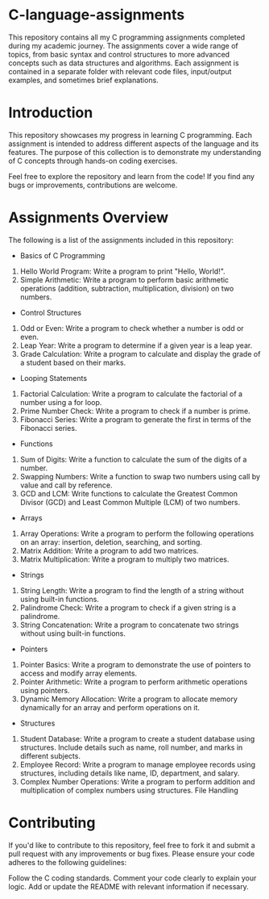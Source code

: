 # C-language-assignments
This repository contains all my C programming assignments completed during my academic journey.
The assignments cover a wide range of topics, from basic syntax and control structures to more advanced concepts such as data structures and algorithms. Each assignment is contained in a separate folder with relevant code files, input/output examples, and sometimes brief explanations.

# Introduction
This repository showcases my progress in learning C programming. Each assignment is intended to address different aspects of the language and its features. The purpose of this collection is to demonstrate my understanding of C concepts through hands-on coding exercises.

Feel free to explore the repository and learn from the code! If you find any bugs or improvements, contributions are welcome.

# Assignments Overview
The following is a list of the assignments included in this repository:

* Basics of C Programming
1. Hello World Program: Write a program to print "Hello, World!".
2. Simple Arithmetic: Write a program to perform basic arithmetic operations (addition,
subtraction, multiplication, division) on two numbers.
* Control Structures
1. Odd or Even: Write a program to check whether a number is odd or even.
2. Leap Year: Write a program to determine if a given year is a leap year.
3. Grade Calculation: Write a program to calculate and display the grade of a student based on their marks.
* Looping Statements
1. Factorial Calculation: Write a program to calculate the factorial of a number using a for loop.
2. Prime Number Check: Write a program to check if a number is prime.
3. Fibonacci Series: Write a program to generate the first in terms of the Fibonacci series.
* Functions
1. Sum of Digits: Write a function to calculate the sum of the digits of a number.
2. Swapping Numbers: Write a function to swap two numbers using call by value and call by reference.
3. GCD and LCM: Write functions to calculate the Greatest Common Divisor (GCD) and Least Common Multiple (LCM) of two numbers.
* Arrays
1. Array Operations: Write a program to perform the following operations on an array:
insertion, deletion, searching, and sorting.
2. Matrix Addition: Write a program to add two matrices.
3. Matrix Multiplication: Write a program to multiply two matrices.
* Strings
1. String Length: Write a program to find the length of a string without using built-in functions.
2. Palindrome Check: Write a program to check if a given string is a palindrome.
3. String Concatenation: Write a program to concatenate two strings without using built-in functions.
* Pointers
1. Pointer Basics: Write a program to demonstrate the use of pointers to access and modify array elements.
2. Pointer Arithmetic: Write a program to perform arithmetic operations using pointers.
3. Dynamic Memory Allocation: Write a program to allocate memory dynamically for an array and perform operations on it.
* Structures
1. Student Database: Write a program to create a student database using structures. Include details such as name, roll number, and marks in different subjects.
2. Employee Record: Write a program to manage employee records using structures, including details like name, ID, department, and salary.
3. Complex Number Operations: Write a program to perform addition and multiplication of complex numbers using structures.
File Handling

# Contributing
If you'd like to contribute to this repository, feel free to fork it and submit a pull request with any improvements or bug fixes. Please ensure your code adheres to the following guidelines:

Follow the C coding standards.
Comment your code clearly to explain your logic.
Add or update the README with relevant information if necessary.
